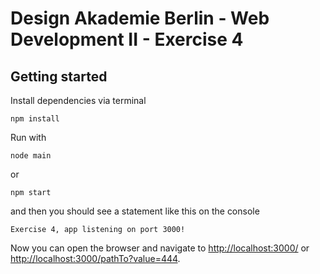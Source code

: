 # Design Akademie Berlin - Web Development II - Exercise 4
 
## Getting started
 
Install dependencies via terminal

    npm install

Run with

    node main
    
or 
    
    npm start
    
and then you should see a statement like this on the console

    Exercise 4, app listening on port 3000!
   
Now you can open the browser and navigate to [http://localhost:3000/](http://localhost:3000/) or [http://localhost:3000/pathTo?value=444](http://localhost:3000/pathTo?value=444). 

    
